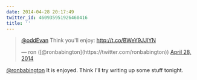 ```yaml
---
date: 2014-04-28 20:17:49
twitter_id: 460935951926460416
title: ''
---
```


<blockquote class="twitter-tweet"><p lang="en" dir="ltr"><a href="https://twitter.com/oddEvan?ref_src=twsrc%5Etfw">@oddEvan</a> Think you&#39;ll enjoy: <a href="http://t.co/BWeY9JJlYN">http://t.co/BWeY9JJlYN</a></p>&mdash; ron ([@ronbabington](https://twitter.com/ronbabington)) <a href="https://twitter.com/ronbabington/status/460884599552622592?ref_src=twsrc%5Etfw">April 28, 2014</a></blockquote>
<script async src="https://platform.twitter.com/widgets.js" charset="utf-8"></script>

[@ronbabington](https://twitter.com/ronbabington) It is enjoyed. Think I'll try writing up some stuff tonight.
